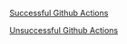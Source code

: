 [Successful Github Actions](https://github.com/Golang-labs-ip/Golang-lab2/actions/runs/452759229)

[Unsuccessful Github Actions](https://github.com/Golang-labs-ip/Golang-lab2/actions/runs/452749302)
